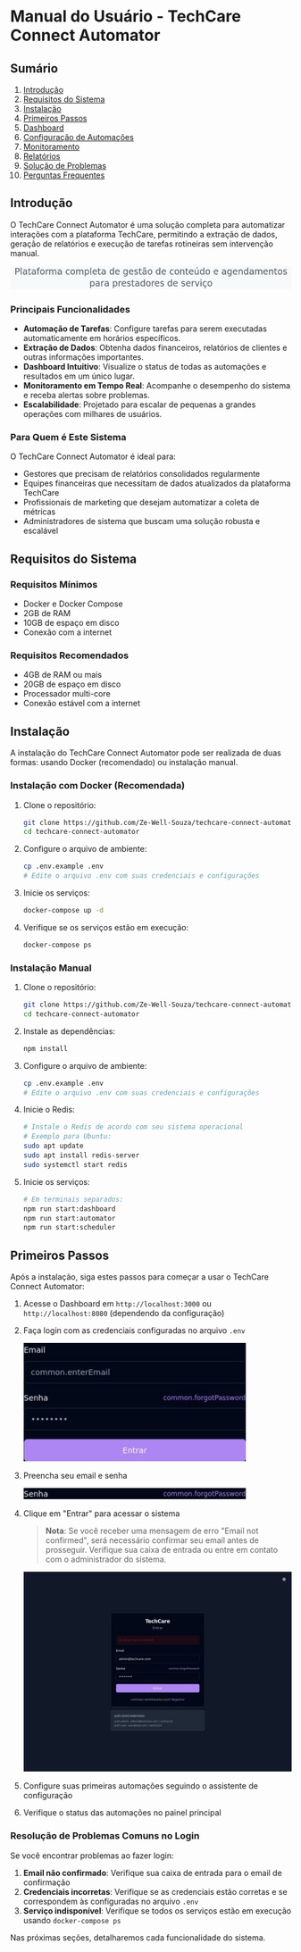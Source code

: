 # Manual do Usuário - TechCare Connect Automator

## Sumário

1. [Introdução](#introdução)
2. [Requisitos do Sistema](#requisitos-do-sistema)
3. [Instalação](#instalação)
4. [Primeiros Passos](#primeiros-passos)
5. [Dashboard](#dashboard)
6. [Configuração de Automações](#configuração-de-automações)
7. [Monitoramento](#monitoramento)
8. [Relatórios](#relatórios)
9. [Solução de Problemas](#solução-de-problemas)
10. [Perguntas Frequentes](#perguntas-frequentes)

## Introdução

O TechCare Connect Automator é uma solução completa para automatizar interações com a plataforma TechCare, permitindo a extração de dados, geração de relatórios e execução de tarefas rotineiras sem intervenção manual.

![Página Inicial](../screenshots/landing_page.png)

### Principais Funcionalidades

- **Automação de Tarefas**: Configure tarefas para serem executadas automaticamente em horários específicos.
- **Extração de Dados**: Obtenha dados financeiros, relatórios de clientes e outras informações importantes.
- **Dashboard Intuitivo**: Visualize o status de todas as automações e resultados em um único lugar.
- **Monitoramento em Tempo Real**: Acompanhe o desempenho do sistema e receba alertas sobre problemas.
- **Escalabilidade**: Projetado para escalar de pequenas a grandes operações com milhares de usuários.

### Para Quem é Este Sistema

O TechCare Connect Automator é ideal para:

- Gestores que precisam de relatórios consolidados regularmente
- Equipes financeiras que necessitam de dados atualizados da plataforma TechCare
- Profissionais de marketing que desejam automatizar a coleta de métricas
- Administradores de sistema que buscam uma solução robusta e escalável

## Requisitos do Sistema

### Requisitos Mínimos

- Docker e Docker Compose
- 2GB de RAM
- 10GB de espaço em disco
- Conexão com a internet

### Requisitos Recomendados

- 4GB de RAM ou mais
- 20GB de espaço em disco
- Processador multi-core
- Conexão estável com a internet

## Instalação

A instalação do TechCare Connect Automator pode ser realizada de duas formas: usando Docker (recomendado) ou instalação manual.

### Instalação com Docker (Recomendada)

1. Clone o repositório:
   ```bash
   git clone https://github.com/Ze-Well-Souza/techcare-connect-automator.git
   cd techcare-connect-automator
   ```

2. Configure o arquivo de ambiente:
   ```bash
   cp .env.example .env
   # Edite o arquivo .env com suas credenciais e configurações
   ```

3. Inicie os serviços:
   ```bash
   docker-compose up -d
   ```

4. Verifique se os serviços estão em execução:
   ```bash
   docker-compose ps
   ```

### Instalação Manual

1. Clone o repositório:
   ```bash
   git clone https://github.com/Ze-Well-Souza/techcare-connect-automator.git
   cd techcare-connect-automator
   ```

2. Instale as dependências:
   ```bash
   npm install
   ```

3. Configure o arquivo de ambiente:
   ```bash
   cp .env.example .env
   # Edite o arquivo .env com suas credenciais e configurações
   ```

4. Inicie o Redis:
   ```bash
   # Instale o Redis de acordo com seu sistema operacional
   # Exemplo para Ubuntu:
   sudo apt update
   sudo apt install redis-server
   sudo systemctl start redis
   ```

5. Inicie os serviços:
   ```bash
   # Em terminais separados:
   npm run start:dashboard
   npm run start:automator
   npm run start:scheduler
   ```

## Primeiros Passos

Após a instalação, siga estes passos para começar a usar o TechCare Connect Automator:

1. Acesse o Dashboard em `http://localhost:3000` ou `http://localhost:8080` (dependendo da configuração)
2. Faça login com as credenciais configuradas no arquivo `.env`

   ![Tela de Login](../screenshots/login_page.png)

3. Preencha seu email e senha

   ![Login Preenchido](../screenshots/login_filled.png)

4. Clique em "Entrar" para acessar o sistema

   > **Nota**: Se você receber uma mensagem de erro "Email not confirmed", será necessário confirmar seu email antes de prosseguir. Verifique sua caixa de entrada ou entre em contato com o administrador do sistema.
   
   ![Erro de Login](../screenshots/login_error.png)

5. Configure suas primeiras automações seguindo o assistente de configuração
6. Verifique o status das automações no painel principal

### Resolução de Problemas Comuns no Login

Se você encontrar problemas ao fazer login:

1. **Email não confirmado**: Verifique sua caixa de entrada para o email de confirmação
2. **Credenciais incorretas**: Verifique se as credenciais estão corretas e se correspondem às configuradas no arquivo `.env`
3. **Serviço indisponível**: Verifique se todos os serviços estão em execução usando `docker-compose ps`

Nas próximas seções, detalharemos cada funcionalidade do sistema.
